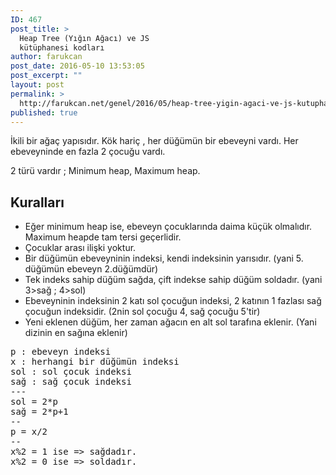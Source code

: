 ```yaml
---
ID: 467
post_title: >
  Heap Tree (Yığın Ağacı) ve JS
  kütüphanesi kodları
author: farukcan
post_date: 2016-05-10 13:53:05
post_excerpt: ""
layout: post
permalink: >
  http://farukcan.net/genel/2016/05/heap-tree-yigin-agaci-ve-js-kutuphanesi-kodlari/
published: true
---
```

İkili bir ağaç yapısıdır. Kök hariç , her düğümün bir ebeveyni vardı. Her ebeveyninde en fazla 2 çocuğu vardı.

2 türü vardır ; Minimum heap, Maximum heap.
<h2>Kuralları</h2>
<ul>
	<li>Eğer minimum heap ise, ebeveyn çocuklarında daima küçük olmalıdır. Maximum heapde tam tersi geçerlidir.</li>
	<li>Çocuklar arası ilişki yoktur.</li>
	<li>Bir düğümün ebeveyninin indeksi, kendi indeksinin yarısıdır. (yani 5. düğümün ebeveyn 2.düğümdür)</li>
	<li>Tek indeks sahip düğüm sağda, çift indekse sahip düğüm soldadır. (yani 3&gt;sağ ; 4&gt;sol)</li>
	<li>Ebeveyninin indeksinin 2 katı sol çocuğun indeksi, 2 katının 1 fazlası sağ çocuğun indeksidir. (2nin sol çocuğu 4, sağ çocuğu 5'tir)</li>
	<li>Yeni eklenen düğüm, her zaman ağacın en alt sol tarafına eklenir. (Yani dizinin en sağına eklenir)</li>
</ul>
<pre>p : ebeveyn indeksi
x : herhangi bir düğümün indeksi
sol : sol çocuk indeksi
sağ : sağ çocuk indeksi
---
sol = 2*p
sağ = 2*p+1
--
p = x/2
--
x%2 = 1 ise =&gt; sağdadır.
x%2 = 0 ise =&gt; soldadır.</pre>
